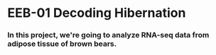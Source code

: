 # EEB-01 Decoding Hibernation
### In this project, we're going to analyze RNA-seq data from adipose tissue of brown bears.
